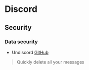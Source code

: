 # Discord

## Security
### Data security
- Undiscord [GitHub](https://github.com/victornpb/undiscord)
> Quickly delete all your messages
